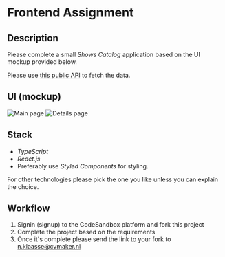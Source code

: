 # Frontend Assignment

## Description

Please complete a small _Shows Catalog_ application based on the UI mockup provided below.

Please use [this public API](http://www.tvmaze.com/api) to fetch the data.

## UI (mockup)

![Main page](/preview1.png)
![Details page](/preview2.png)

## Stack

- _TypeScript_
- _React.js_
- Preferably use _Styled Components_ for styling.

For other technologies please pick the one you like unless you can explain the choice.

## Workflow

1. Signin (signup) to the CodeSandbox platform and fork this project
2. Complete the project based on the requirements
3. Once it's complete please send the link to your fork to [n.klaasse@cvmaker.nl](mailto:n.klaasse@cvmaker.nl)
